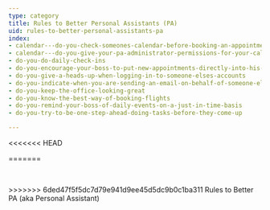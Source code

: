 ```yaml
---
type: category
title: Rules to Better Personal Assistants (PA)
uid: rules-to-better-personal-assistants-pa
index:
- calendar---do-you-check-someones-calendar-before-booking-an-appointment
- calendar---do-you-give-your-pa-administrator-permissions-for-your-calendar
- do-you-do-daily-check-ins
- do-you-encourage-your-boss-to-put-new-appointments-directly-into-his-phone
- do-you-give-a-heads-up-when-logging-in-to-someone-elses-accounts
- do-you-indicate-when-you-are-sending-an-email-on-behalf-of-someone-else
- do-you-keep-the-office-looking-great
- do-you-know-the-best-way-of-booking-flights
- do-you-remind-your-boss-of-daily-events-on-a-just-in-time-basis
- do-you-try-to-be-one-step-ahead-doing-tasks-before-they-come-up

---
```

<<<<<<< HEAD

=======
<p>​​<br></p>
>>>>>>> 6ded47f5f5dc7d79e941d9ee45d5dc9b0c1ba311
Rules to Better PA (aka Personal Assistant)

